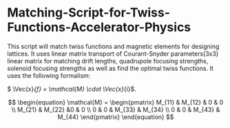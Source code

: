 # Matching-Script-for-Twiss-Functions-Accelerator-Physics
This script will match twiss functions and magnetic elements for designing lattices. It uses linear matrix transport of Courant-Snyder parameters(3x3) linear matrix for matching drift lengths, quadrupole focusing strengths, solenoid focusing strengths as well as find the optimal twiss functions. It uses the following formalism: 


$ \Vec{x}_{f} = \mathcal{M} \cdot \Vec{x}_{i}$.


$$
\begin{equation}
\mathcal{M} = \begin{pmatrix}
M_{11} & M_{12} & 0 & 0 \\
M_{21} & M_{22} &0 & 0 \\
0 & 0 & M_{33} & M_{34} \\
0 & 0 & M_{43} & M_{44}
\end{pmatrix}
\end{equation}
$$
